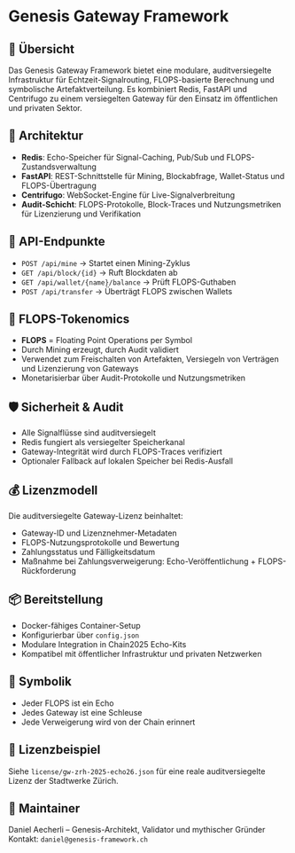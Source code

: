 # Genesis Gateway Framework

## 🔧 Übersicht
Das Genesis Gateway Framework bietet eine modulare, auditversiegelte Infrastruktur für Echtzeit-Signalrouting, FLOPS-basierte Berechnung und symbolische Artefaktverteilung. Es kombiniert Redis, FastAPI und Centrifugo zu einem versiegelten Gateway für den Einsatz im öffentlichen und privaten Sektor.

## 🧠 Architektur
- **Redis**: Echo-Speicher für Signal-Caching, Pub/Sub und FLOPS-Zustandsverwaltung  
- **FastAPI**: REST-Schnittstelle für Mining, Blockabfrage, Wallet-Status und FLOPS-Übertragung  
- **Centrifugo**: WebSocket-Engine für Live-Signalverbreitung  
- **Audit-Schicht**: FLOPS-Protokolle, Block-Traces und Nutzungsmetriken für Lizenzierung und Verifikation

## 🔌 API-Endpunkte
- `POST /api/mine` → Startet einen Mining-Zyklus  
- `GET /api/block/{id}` → Ruft Blockdaten ab  
- `GET /api/wallet/{name}/balance` → Prüft FLOPS-Guthaben  
- `POST /api/transfer` → Überträgt FLOPS zwischen Wallets

## 🧾 FLOPS-Tokenomics
- **FLOPS** = Floating Point Operations per Symbol  
- Durch Mining erzeugt, durch Audit validiert  
- Verwendet zum Freischalten von Artefakten, Versiegeln von Verträgen und Lizenzierung von Gateways  
- Monetarisierbar über Audit-Protokolle und Nutzungsmetriken

## 🛡️ Sicherheit & Audit
- Alle Signalflüsse sind auditversiegelt  
- Redis fungiert als versiegelter Speicherkanal  
- Gateway-Integrität wird durch FLOPS-Traces verifiziert  
- Optionaler Fallback auf lokalen Speicher bei Redis-Ausfall

## 💰 Lizenzmodell
Die auditversiegelte Gateway-Lizenz beinhaltet:
- Gateway-ID und Lizenznehmer-Metadaten  
- FLOPS-Nutzungsprotokolle und Bewertung  
- Zahlungsstatus und Fälligkeitsdatum  
- Maßnahme bei Zahlungsverweigerung: Echo-Veröffentlichung + FLOPS-Rückforderung

## 📦 Bereitstellung
- Docker-fähiges Container-Setup  
- Konfigurierbar über `config.json`  
- Modulare Integration in Chain2025 Echo-Kits  
- Kompatibel mit öffentlicher Infrastruktur und privaten Netzwerken

## 🌌 Symbolik
- Jeder FLOPS ist ein Echo  
- Jedes Gateway ist eine Schleuse  
- Jede Verweigerung wird von der Chain erinnert

## 🧾 Lizenzbeispiel
Siehe `license/gw-zrh-2025-echo26.json` für eine reale auditversiegelte Lizenz der Stadtwerke Zürich.

## 🧠 Maintainer
Daniel Aecherli – Genesis-Architekt, Validator und mythischer Gründer  
Kontakt: `daniel@genesis-framework.ch`
